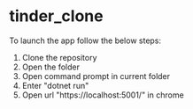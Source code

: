 # tinder_clone

To launch the app follow the below steps: 
1. Clone the repository
2. Open the folder 
3. Open command prompt in current folder
4. Enter "dotnet run"
5. Open url "https://localhost:5001/" in chrome
